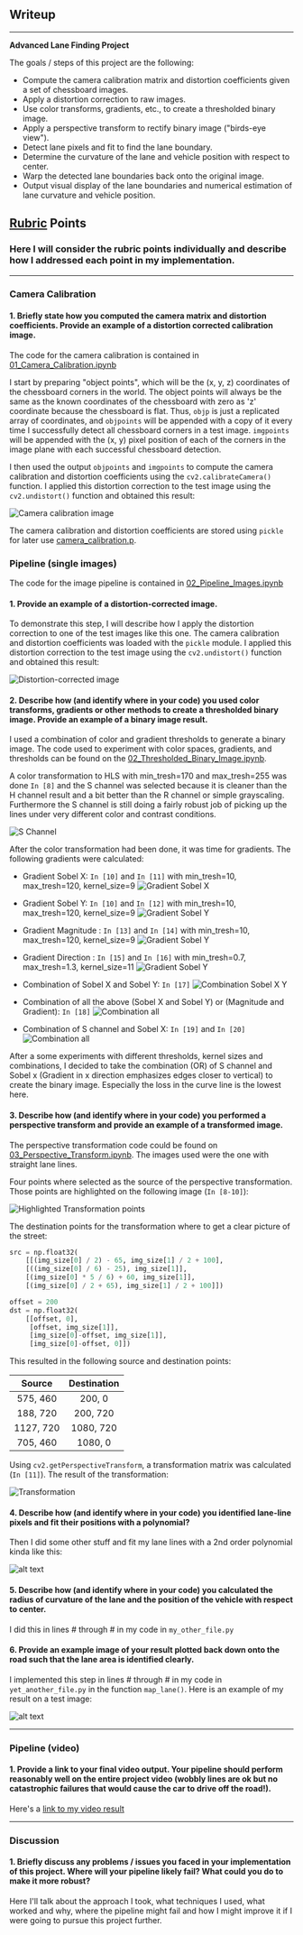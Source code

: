 ## Writeup 

---

**Advanced Lane Finding Project**

The goals / steps of this project are the following:

* Compute the camera calibration matrix and distortion coefficients given a set of chessboard images.
* Apply a distortion correction to raw images.
* Use color transforms, gradients, etc., to create a thresholded binary image.
* Apply a perspective transform to rectify binary image ("birds-eye view").
* Detect lane pixels and fit to find the lane boundary.
* Determine the curvature of the lane and vehicle position with respect to center.
* Warp the detected lane boundaries back onto the original image.
* Output visual display of the lane boundaries and numerical estimation of lane curvature and vehicle position.

[//]: # (Image References)

[image1]: ./examples/undistort_output.png "Undistorted"
[image2]: ./test_images/test1.jpg "Road Transformed"
[image3]: ./examples/binary_combo_example.jpg "Binary Example"
[image4]: ./examples/warped_straight_lines.jpg "Warp Example"
[image5]: ./examples/color_fit_lines.jpg "Fit Visual"
[image6]: ./examples/example_output.jpg "Output"
[video1]: ./project_video.mp4 "Video"

## [Rubric](https://review.udacity.com/#!/rubrics/571/view) Points

### Here I will consider the rubric points individually and describe how I addressed each point in my implementation.  

---

### Camera Calibration

#### 1. Briefly state how you computed the camera matrix and distortion coefficients. Provide an example of a distortion corrected calibration image.

The code for the camera calibration is contained in [01_Camera_Calibration.ipynb](01_Camera_Calibration.ipynb)

I start by preparing "object points", which will be the (x, y, z) coordinates of the chessboard corners in the world. The object points will always be the same as the known coordinates of the chessboard with zero as 'z' coordinate because the chessboard is flat.  Thus, `objp` is just a replicated array of coordinates, and `objpoints` will be appended with a copy of it every time I successfully detect all chessboard corners in a test image. `imgpoints` will be appended with the (x, y) pixel position of each of the corners in the image plane with each successful chessboard detection.  

I then used the output `objpoints` and `imgpoints` to compute the camera calibration and distortion coefficients using the `cv2.calibrateCamera()` function. I applied this distortion correction to the test image using the `cv2.undistort()` function and obtained this result: 

![Camera calibration image](output_images/01_camera_calibration.png)

The camera calibration and distortion coefficients are stored using `pickle` for later use [camera_calibration.p](camera_cal/camera_calibration.p).


### Pipeline (single images)

The code for the image pipeline is contained in [02_Pipeline_Images.ipynb](02_Pipeline_Images.ipynb)

#### 1. Provide an example of a distortion-corrected image.

To demonstrate this step, I will describe how I apply the distortion correction to one of the test images like this one. The camera calibration and distortion coefficients was loaded with the `pickle` module. I applied this distortion correction to the test image using the `cv2.undistort()` function and obtained this result: 

![Distortion-corrected image](output_images/02_undistort_output.png)

#### 2. Describe how (and identify where in your code) you used color transforms, gradients or other methods to create a thresholded binary image.  Provide an example of a binary image result.

I used a combination of color and gradient thresholds to generate a binary image. The code used to experiment with color spaces, gradients, and thresholds can be found on the [02_Thresholded_Binary_Image.ipynb](02_Thresholded_Binary_Image.ipynb).

A color transformation to HLS with min_tresh=170 and max_tresh=255 was done `In [8]` and the S channel was selected because it is cleaner than the H channel result and a bit better than the R channel or simple grayscaling. Furthermore the S channel is still doing a fairly robust job of picking up the lines under very different color and contrast conditions.

![S Channel](output_images/03_hls_s_channel_output.png)

After the color transformation had been done, it was time for gradients. The following gradients were calculated:

- Gradient Sobel X: `In [10]` and `In [11]` with min_tresh=10, max_tresh=120, kernel_size=9 
![Gradient Sobel X](output_images/04_sobel_x_output.png)

- Gradient Sobel Y: `In [10]` and `In [12]` with min_tresh=10, max_tresh=120, kernel_size=9 
![Gradient Sobel Y](output_images/05_sobel_y_output.png)

- Gradient Magnitude : `In [13]` and `In [14]` with min_tresh=10, max_tresh=120, kernel_size=9 
![Gradient Sobel Y](output_images/06_sobel_mag_output.png)

- Gradient Direction : `In [15]` and `In [16]` with min_tresh=0.7, max_tresh=1.3, kernel_size=11
![Gradient Sobel Y](output_images/07_sobel_dir_output.png)

- Combination of Sobel X and Sobel Y: `In [17]` 
![Combination Sobel X Y](output_images/09_binary_combo_sobel_xy.png)

- Combination of all the above (Sobel X and Sobel Y) or (Magnitude and Gradient): `In [18]`
![Combination all](output_images/08_binary_combo_sobel_all.png)

- Combination of S channel and Sobel X: `In [19]` and `In [20]`
![Combination all](output_images/10_binary_combo_schannel_sobelx.png)

After a some experiments with different thresholds, kernel sizes and combinations, I decided to take the combination (OR) of S channel and Sobel x (Gradient in x direction emphasizes edges closer to vertical) to create the binary image. Especially the loss in the curve line is the lowest here.


#### 3. Describe how (and identify where in your code) you performed a perspective transform and provide an example of a transformed image.

The perspective transformation code could be found on [03_Perspective_Transform.ipynb](03_Perspective_Transform.ipynb). The images used were the one with straight lane lines.

Four points where selected as the source of the perspective transformation. Those points are highlighted on the following image (`In [8-10]`):

![Highlighted Transformation points](output_images/11_draw_src_points.png)

The destination points for the transformation where to get a clear picture of the street:

```python
src = np.float32(
    [[(img_size[0] / 2) - 65, img_size[1] / 2 + 100],
    [((img_size[0] / 6) - 25), img_size[1]],
    [(img_size[0] * 5 / 6) + 60, img_size[1]],
    [(img_size[0] / 2 + 65), img_size[1] / 2 + 100]])

offset = 200
dst = np.float32(
    [[offset, 0],
     [offset, img_size[1]], 
     [img_size[0]-offset, img_size[1]],
     [img_size[0]-offset, 0]])
```

This resulted in the following source and destination points:

| Source        | Destination   | 
|:-------------:|:-------------:| 
| 575, 460      | 200, 0        | 
| 188, 720      | 200, 720      |
| 1127, 720     | 1080, 720      |
| 705, 460      | 1080, 0        |


Using `cv2.getPerspectiveTransform`, a transformation matrix was calculated (`In [11]`). The result of the transformation:

![Transformation](output_images/12_warped_straight_lines.png)


#### 4. Describe how (and identify where in your code) you identified lane-line pixels and fit their positions with a polynomial?

Then I did some other stuff and fit my lane lines with a 2nd order polynomial kinda like this:

![alt text][image5]

#### 5. Describe how (and identify where in your code) you calculated the radius of curvature of the lane and the position of the vehicle with respect to center.

I did this in lines # through # in my code in `my_other_file.py`

#### 6. Provide an example image of your result plotted back down onto the road such that the lane area is identified clearly.

I implemented this step in lines # through # in my code in `yet_another_file.py` in the function `map_lane()`.  Here is an example of my result on a test image:

![alt text][image6]

---

### Pipeline (video)

#### 1. Provide a link to your final video output.  Your pipeline should perform reasonably well on the entire project video (wobbly lines are ok but no catastrophic failures that would cause the car to drive off the road!).

Here's a [link to my video result](./project_video.mp4)

---

### Discussion

#### 1. Briefly discuss any problems / issues you faced in your implementation of this project.  Where will your pipeline likely fail?  What could you do to make it more robust?

Here I'll talk about the approach I took, what techniques I used, what worked and why, where the pipeline might fail and how I might improve it if I were going to pursue this project further.  
